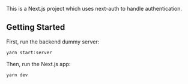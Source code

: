 This is a Next.js project which uses next-auth to handle authentication.

## Getting Started

First, run the backend dummy server:

```bash
yarn start:server
```

Then, run the Next.js app:

```bash
yarn dev
```
